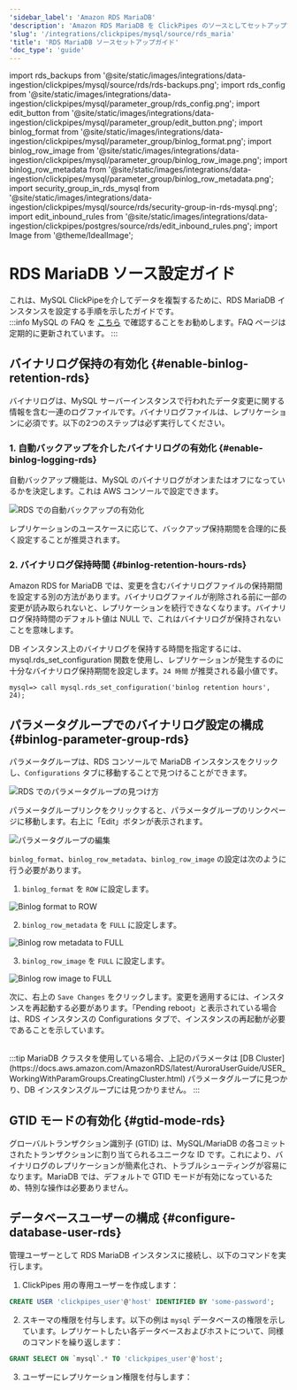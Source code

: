 ```yaml
---
'sidebar_label': 'Amazon RDS MariaDB'
'description': 'Amazon RDS MariaDB を ClickPipes のソースとしてセットアップする方法のステップバイステップガイド'
'slug': '/integrations/clickpipes/mysql/source/rds_maria'
'title': 'RDS MariaDB ソースセットアップガイド'
'doc_type': 'guide'
---
```


import rds_backups from '@site/static/images/integrations/data-ingestion/clickpipes/mysql/source/rds/rds-backups.png';
import rds_config from '@site/static/images/integrations/data-ingestion/clickpipes/mysql/parameter_group/rds_config.png';
import edit_button from '@site/static/images/integrations/data-ingestion/clickpipes/mysql/parameter_group/edit_button.png';
import binlog_format from '@site/static/images/integrations/data-ingestion/clickpipes/mysql/parameter_group/binlog_format.png';
import binlog_row_image from '@site/static/images/integrations/data-ingestion/clickpipes/mysql/parameter_group/binlog_row_image.png';
import binlog_row_metadata from '@site/static/images/integrations/data-ingestion/clickpipes/mysql/parameter_group/binlog_row_metadata.png';
import security_group_in_rds_mysql from '@site/static/images/integrations/data-ingestion/clickpipes/mysql/source/rds/security-group-in-rds-mysql.png';
import edit_inbound_rules from '@site/static/images/integrations/data-ingestion/clickpipes/postgres/source/rds/edit_inbound_rules.png';
import Image from '@theme/IdealImage';


# RDS MariaDB ソース設定ガイド

これは、MySQL ClickPipeを介してデータを複製するために、RDS MariaDB インスタンスを設定する手順を示したガイドです。
<br/>
:::info
MySQL の FAQ を [こちら](/integrations/data-ingestion/clickpipes/mysql/faq.md) で確認することをお勧めします。FAQ ページは定期的に更新されています。
:::

## バイナリログ保持の有効化 {#enable-binlog-retention-rds}
バイナリログは、MySQL サーバーインスタンスで行われたデータ変更に関する情報を含む一連のログファイルです。バイナリログファイルは、レプリケーションに必須です。以下の2つのステップは必ず実行してください。

### 1. 自動バックアップを介したバイナリログの有効化 {#enable-binlog-logging-rds}

自動バックアップ機能は、MySQL のバイナリログがオンまたはオフになっているかを決定します。これは AWS コンソールで設定できます。

<Image img={rds_backups} alt="RDS での自動バックアップの有効化" size="lg" border/>

レプリケーションのユースケースに応じて、バックアップ保持期間を合理的に長く設定することが推奨されます。

### 2. バイナリログ保持時間 {#binlog-retention-hours-rds}
Amazon RDS for MariaDB では、変更を含むバイナリログファイルの保持期間を設定する別の方法があります。バイナリログファイルが削除される前に一部の変更が読み取られないと、レプリケーションを続行できなくなります。バイナリログ保持時間のデフォルト値は NULL で、これはバイナリログが保持されないことを意味します。

DB インスタンス上のバイナリログを保持する時間を指定するには、mysql.rds_set_configuration 関数を使用し、レプリケーションが発生するのに十分なバイナリログ保持期間を設定します。`24 時間` が推奨される最小値です。

```text
mysql=> call mysql.rds_set_configuration('binlog retention hours', 24);
```

## パラメータグループでのバイナリログ設定の構成 {#binlog-parameter-group-rds}

パラメータグループは、RDS コンソールで MariaDB インスタンスをクリックし、`Configurations` タブに移動することで見つけることができます。

<Image img={rds_config} alt="RDS でのパラメータグループの見つけ方" size="lg" border/>

パラメータグループリンクをクリックすると、パラメータグループのリンクページに移動します。右上に「Edit」ボタンが表示されます。

<Image img={edit_button} alt="パラメータグループの編集" size="lg" border/>

`binlog_format`、`binlog_row_metadata`、`binlog_row_image` の設定は次のように行う必要があります。

1. `binlog_format` を `ROW` に設定します。

<Image img={binlog_format} alt="Binlog format to ROW" size="lg" border/>

2. `binlog_row_metadata` を `FULL` に設定します。

<Image img={binlog_row_metadata} alt="Binlog row metadata to FULL" size="lg" border/>

3. `binlog_row_image` を `FULL` に設定します。

<Image img={binlog_row_image} alt="Binlog row image to FULL" size="lg" border/>

次に、右上の `Save Changes` をクリックします。変更を適用するには、インスタンスを再起動する必要があります。「Pending reboot」と表示されている場合は、RDS インスタンスの Configurations タブで、インスタンスの再起動が必要であることを示しています。

<br/>
:::tip
MariaDB クラスタを使用している場合、上記のパラメータは [DB Cluster](https://docs.aws.amazon.com/AmazonRDS/latest/AuroraUserGuide/USER_WorkingWithParamGroups.CreatingCluster.html) パラメータグループに見つかり、DB インスタンスグループには見つかりません。
:::

## GTID モードの有効化 {#gtid-mode-rds}
グローバルトランザクション識別子 (GTID) は、MySQL/MariaDB の各コミットされたトランザクションに割り当てられるユニークな ID です。これにより、バイナリログのレプリケーションが簡素化され、トラブルシューティングが容易になります。MariaDB では、デフォルトで GTID モードが有効になっているため、特別な操作は必要ありません。

## データベースユーザーの構成 {#configure-database-user-rds}

管理ユーザーとして RDS MariaDB インスタンスに接続し、以下のコマンドを実行します。

1. ClickPipes 用の専用ユーザーを作成します：

```sql
CREATE USER 'clickpipes_user'@'host' IDENTIFIED BY 'some-password';
```

2. スキーマの権限を付与します。以下の例は `mysql` データベースの権限を示しています。レプリケートしたい各データベースおよびホストについて、同様のコマンドを繰り返します：

```sql
GRANT SELECT ON `mysql`.* TO 'clickpipes_user'@'host';
```

3. ユーザーにレプリケーション権限を付与します：
